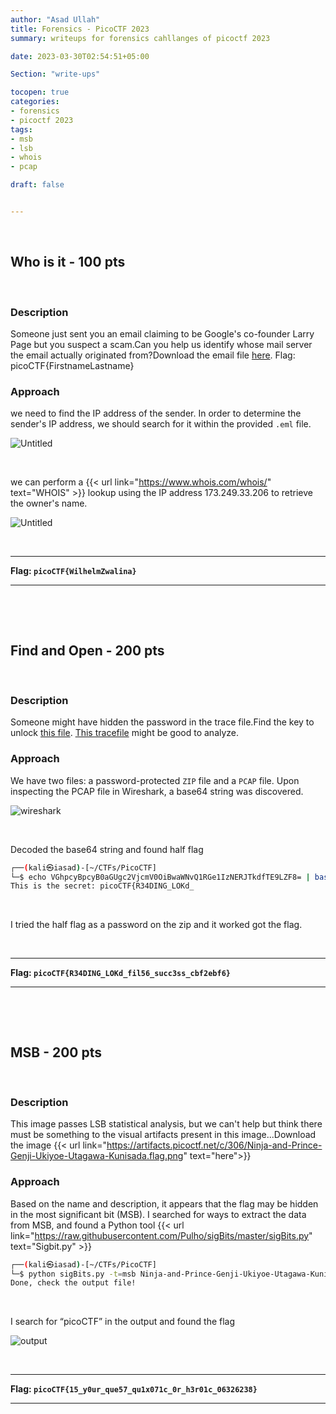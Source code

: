 ```yaml
---
author: "Asad Ullah"
title: Forensics - PicoCTF 2023
summary: writeups for forensics cahllanges of picoctf 2023

date: 2023-03-30T02:54:51+05:00

Section: "write-ups"

tocopen: true
categories: 
- forensics
- picoctf 2023
tags:
- msb
- lsb
- whois
- pcap

draft: false


---
```


&nbsp;

## Who is it - 100 pts

&nbsp;

### Description

Someone just sent you an email claiming to be Google's co-founder Larry Page but you suspect a scam.Can you help us identify whose mail server the email actually originated from?Download the email file [here](https://artifacts.picoctf.net/c/499/email-export.eml). Flag: picoCTF{FirstnameLastname}

### Approach

we need to find the IP address of the sender. In order to determine the sender's IP address, we should search for it within the provided `.eml` file.

![Untitled](/write-ups/picoctf/2023/forensics/whoisit-eml.webp#center)

&nbsp;


we can perform a {{< url link="https://www.whois.com/whois/" text="WHOIS" >}} lookup using the IP address 173.249.33.206 to retrieve the owner's name.

![Untitled](/write-ups/picoctf/2023/forensics/whoisit-whois.webp#center)

&nbsp;


---

**Flag: `picoCTF{WilhelmZwalina}`**

---

&nbsp;

&nbsp;

## Find and Open - 200 pts

&nbsp;

### Description

Someone might have hidden the password in the trace file.Find the key to unlock [this file](https://artifacts.picoctf.net/c/492/flag.zip). [This tracefile](https://artifacts.picoctf.net/c/492/dump.pcap) might be good to analyze.

### Approach

We have two files: a password-protected `ZIP` file and a `PCAP` file. Upon inspecting the PCAP file in Wireshark, a base64 string was discovered.

![wireshark](/write-ups/picoctf/2023/forensics/findandopen-wireshark.webp)

&nbsp;

Decoded the base64 string and found half flag

```bash
┌──(kali㉿iasad)-[~/CTFs/PicoCTF]
└─$ echo VGhpcyBpcyB0aGUgc2VjcmV0OiBwaWNvQ1RGe1IzNERJTkdfTE9LZF8= | base64 -d
This is the secret: picoCTF{R34DING_LOKd_
```

&nbsp;


I tried the half flag as a password on the zip and it worked got the flag.

&nbsp;

---

**Flag: `picoCTF{R34DING_LOKd_fil56_succ3ss_cbf2ebf6}`**

---

&nbsp;

&nbsp;

## MSB - 200 pts

&nbsp;

### Description

This image passes LSB statistical analysis, but we can't help but think there must be something to the visual artifacts present in this image...Download the image {{< url link="https://artifacts.picoctf.net/c/306/Ninja-and-Prince-Genji-Ukiyoe-Utagawa-Kunisada.flag.png" text="here">}}

### Approach

Based on the name and description, it appears that the flag may be hidden in the most significant bit (MSB). I searched for ways to extract the data from MSB, and found a Python tool {{< url link="https://raw.githubusercontent.com/Pulho/sigBits/master/sigBits.py" text="Sigbit.py" >}}

```bash
┌──(kali㉿iasad)-[~/CTFs/PicoCTF]
└─$ python sigBits.py -t=msb Ninja-and-Prince-Genji-Ukiyoe-Utagawa-Kunisada.flag.png
Done, check the output file!
```

&nbsp;

I search for “picoCTF” in the output and found the flag

![output](/write-ups/picoctf/2023/forensics/msb-output.webp#center)

&nbsp;

---

**Flag: `picoCTF{15_y0ur_que57_qu1x071c_0r_h3r01c_06326238}`**

---

&nbsp;

&nbsp;
